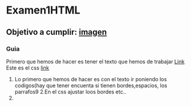 # Examen1HTML
## Objetivo a cumplir: [imagen](Imágenes/Captura2.PNG)
### Guia
Primero que hemos de hacer es tener el texto que hemos de trabajar [Link](https://github.com/mdn/learning-area/blob/master/html/introduction-to-html/marking-up-a-letter-start/letter-text.txt)
Este es el css [link](https://github.com/mdn/learning-area/blob/master/html/introduction-to-html/marking-up-a-letter-start/css.txt)

1. Lo primero que hemos de hacer es con el texto ir poniendo los codigos(hay que tener encuenta si tienen bordes,espacios, los parrafos9
2.En el css ajustar loos bordes etc..
3.
